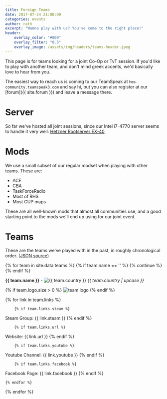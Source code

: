```yaml
---
title: Foreign Teams
date: 2017-07-24 21:00:00
categories: events
author: rath
excerpt: "Wanna play with us? You've come to the right place!"
header:
    overlay_color: "#000"
    overlay_filter: "0.5"
    overlay_image: /assets/img/headers/teams-header.jpeg
---
```


This page is for teams looking for a joint Co-Op or TvT session. If you'd like
to play with another team, and don't mind greek accents, we'd basically love to hear
from you.

The easiest way to reach us is coming to our TeamSpeak at `hms-community.teamspeak3.com`
and say hi, but you can also register at our [forum]({{ site.forum }}) and leave a message there.

# Server

So far we've hosted all joint sessions, since our Intel i7-4770 server seems to
handle it very well: [Hetzner Rootserver EX-40][server-specs]

# Mods

We use a small subset of our regular modset when playing with other teams.
These are:

* ACE
* CBA
* TaskForceRadio
* Most of RHS
* Most CUP maps

These are all well-known mods that almost all communities use, and a good
starting point to the mods we'll end up using for our joint event.

# Teams

These are the teams we've played with in the past, in roughly chronological order.
([JSON source][teams-json])

{% for team in site.data.teams %}
	{% if team.name == '' %}
		{% continue %}
	{% endif %}

<b>{{ team.name }}</b> - <img src="{{ site.baseurl }}/assets/img/flags/small/{{ team.country }}.png" alt="{{ team.country }}"> <i>{{ team.country  | upcase }}</i>


{% if team.logo.size > 0 %}
<img src="{{ team.logo }}" alt="team logo" class="align-center">
{% endif %}

{% for link in team.links %}

		{% if team.links.steam %}
<i class="fa fa-steam-square" aria-hidden="true"></i> Steam Group: {{ link.steam }}
		{% endif %}

		{% if team.links.url %}
<i class="fa fa-globe" aria-hidden="true"></i> Website: {{ link.url }}
		{% endif %}

		{% if team.links.youtube %}
<i class="fa fa-youtube" aria-hidden="true"></i> Youtube Channel: {{ link.youtube }}
		{% endif %}

		{% if team.links.facebook %}
<i class="fa fa-facebook" aria-hidden="true"></i> Facebook Page: {{ link.facebook }}
		{% endif %}

	{% endfor %}

{% endfor %}


[server-specs]: https://www.hetzner.com/dedicated-rootserver/ex40?country=gb
[teams-json]: https://github.com/HellenicMilsim/Pages/blob/master/_data/teams.json
